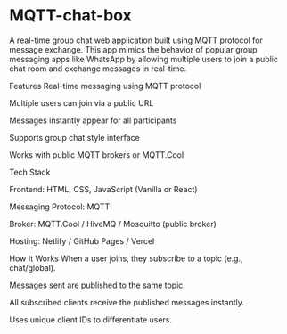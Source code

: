 # MQTT-chat-box
A real-time group chat web application built using MQTT protocol for message exchange. This app mimics the behavior of popular group messaging apps like WhatsApp by allowing multiple users to join a public chat room and exchange messages in real-time.

 Features
Real-time messaging using MQTT protocol

Multiple users can join via a public URL

Messages instantly appear for all participants

 Supports group chat style interface

 Works with public MQTT brokers or MQTT.Cool

Tech Stack 

Frontend: HTML, CSS, JavaScript (Vanilla or React)

Messaging Protocol: MQTT

Broker: MQTT.Cool / HiveMQ / Mosquitto (public broker)

Hosting: Netlify / GitHub Pages / Vercel


How It Works
When a user joins, they subscribe to a topic (e.g., chat/global).

Messages sent are published to the same topic.

All subscribed clients receive the published messages instantly.

Uses unique client IDs to differentiate users.

